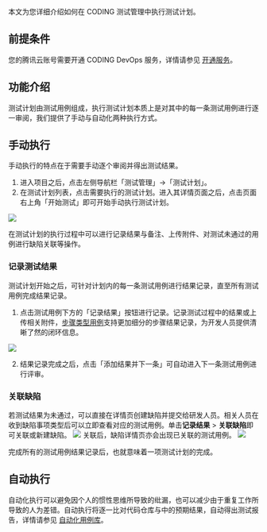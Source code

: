 本文为您详细介绍如何在 CODING 测试管理中执行测试计划。

## 前提条件

您的腾讯云账号需要开通 CODING DevOps 服务，详情请参见 [开通服务](https://cloud.tencent.com/document/product/1115/37268)。

## 功能介绍

测试计划由测试用例组成，执行测试计划本质上是对其中的每一条测试用例进行逐一审阅，我们提供了手动与自动化两种执行方式。

## 手动执行

手动执行的特点在于需要手动逐个审阅并得出测试结果。
1.  进入项目之后，点击左侧导航栏「测试管理」->「测试计划」。
2.  在测试计划列表，点击需要执行的测试计划。进入其详情页面之后，点击页面右上角「开始测试」即可开始手动执行测试计划。

![](https://help-assets.codehub.cn/enterprise/20220914165106.png)

在测试计划的执行过程中可以进行记录结果与备注、上传附件、对测试未通过的用例进行缺陷关联等操作。

### 记录测试结果

测试计划开始之后，可针对计划内的每一条测试用例进行结果记录，直至所有测试用例完成结果记录。

1.  点击测试用例下方的「记录结果」按钮进行记录。记录测试过程中的结果或上传相关附件，[步骤类型用例](/docs/test-management/cases/create.html#type)支持更加细分的步骤结果记录，为开发人员提供清晰了然的闭环信息。

![](https://help-assets.codehub.cn/enterprise/20210517142859.png)

2.  结果记录完成之后，点击「添加结果并下一条」可自动进入下一条测试用例进行评审。

### 关联缺陷

若测试结果为未通过，可以直接在详情页创建缺陷并提交给研发人员。相关人员在收到缺陷事项类型后可以立即查看对应的测试用例。单击**记录结果** > **关联缺陷**即可关联或新建缺陷。
![](https://main.qcloudimg.com/raw/8b007629be8b72705446291f8f1f8f29.png)
关联后，缺陷详情页亦会出现已关联的测试用例。
![](https://main.qcloudimg.com/raw/4d0b1897398e2302635d51e0dcb6b4e3.png)

完成所有的测试用例结果记录后，也就意味着一项测试计划的完成。

## 自动执行

自动化执行可以避免因个人的惯性思维所导致的纰漏，也可以减少由于重复工作所导致的人为差错。自动执行将逐一比对代码仓库与中的预期结果，自动得出测试报告，详情请参见 [自动化用例库](https://cloud.tencent.com/document/product/1114/59747)。
